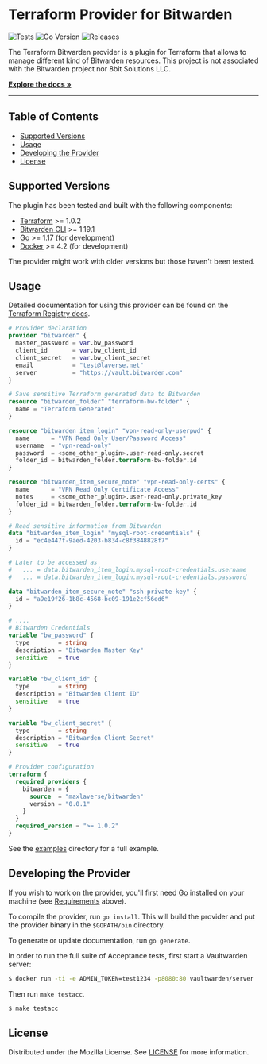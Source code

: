 # Terraform Provider for Bitwarden

![Tests](https://github.com/maxlaverse/terraform-provider-bitwarden/actions/workflows/tests.yml/badge.svg?branch=main)
![Go Version](https://img.shields.io/github/go-mod/go-version/maxlaverse/terraform-provider-bitwarden)
![Releases](https://img.shields.io/github/v/release/maxlaverse/terraform-provider-bitwarden?include_prereleases)


The Terraform Bitwarden provider is a plugin for Terraform that allows to manage different kind of Bitwarden resources.
This project is not associated with the Bitwarden project nor 8bit Solutions LLC.

**[Explore the docs »][Terraform Registry docs]**

---

## Table of Contents
- [Supported Versions](#supported-versions)
- [Usage](#usage)
- [Developing the Provider](#developing-the-provider)
- [License](#license)

## Supported Versions
The plugin has been tested and built with the following components:
- [Terraform] >= 1.0.2
- [Bitwarden CLI] >= 1.19.1
- [Go] >= 1.17 (for development)
- [Docker] >= 4.2 (for development)

The provider might work with older versions but those haven't been tested.

## Usage

Detailed documentation for using this provider can be found on the [Terraform Registry docs].

```tf
# Provider declaration
provider "bitwarden" {
  master_password = var.bw_password
  client_id       = var.bw_client_id
  client_secret   = var.bw_client_secret
  email           = "test@laverse.net"
  server          = "https://vault.bitwarden.com"
}

# Save sensitive Terraform generated data to Bitwarden
resource "bitwarden_folder" "terraform-bw-folder" {
  name = "Terraform Generated"
}

resource "bitwarden_item_login" "vpn-read-only-userpwd" {
  name      = "VPN Read Only User/Password Access"
  username  = "vpn-read-only"
  password  = <some_other_plugin>.user-read-only.secret
  folder_id = bitwarden_folder.terraform-bw-folder.id
}

resource "bitwarden_item_secure_note" "vpn-read-only-certs" {
  name      = "VPN Read Only Certificate Access"
  notes     = <some_other_plugin>.user-read-only.private_key
  folder_id = bitwarden_folder.terraform-bw-folder.id
}

# Read sensitive information from Bitwarden
data "bitwarden_item_login" "mysql-root-credentials" {
  id = "ec4e447f-9aed-4203-b834-c8f3848828f7"
}

# Later to be accessed as
#   ... = data.bitwarden_item_login.mysql-root-credentials.username
#   ... = data.bitwarden_item_login.mysql-root-credentials.password

data "bitwarden_item_secure_note" "ssh-private-key" {
  id = "a9e19f26-1b8c-4568-bc09-191e2cf56ed6"
}

# ....
# Bitwarden Credentials
variable "bw_password" {
  type        = string
  description = "Bitwarden Master Key"
  sensitive   = true
}

variable "bw_client_id" {
  type        = string
  description = "Bitwarden Client ID"
  sensitive   = true
}

variable "bw_client_secret" {
  type        = string
  description = "Bitwarden Client Secret"
  sensitive   = true
}

# Provider configuration
terraform {
  required_providers {
    bitwarden = {
      source  = "maxlaverse/bitwarden"
      version = "0.0.1"
    }
  }
  required_version = ">= 1.0.2"
}

```

See the [examples](./examples/) directory for a full example.

## Developing the Provider

If you wish to work on the provider, you'll first need [Go](http://www.golang.org) installed on your machine (see [Requirements](#requirements) above).

To compile the provider, run `go install`. This will build the provider and put the provider binary in the `$GOPATH/bin` directory.

To generate or update documentation, run `go generate`.

In order to run the full suite of Acceptance tests, first start a Vaultwarden server:
```sh
$ docker run -ti -e ADMIN_TOKEN=test1234 -p8080:80 vaultwarden/server
```

Then run `make testacc`.

```sh
$ make testacc
```


## License

Distributed under the Mozilla License. See [LICENSE](./LICENSE) for more information.

[Terraform]: https://www.terraform.io/downloads.html
[Go]: https://golang.org/doc/install
[Bitwarden CLI]: https://bitwarden.com/help/article/cli/#download-and-install
[Docker]: https://www.docker.com/products/docker-desktop
[Terraform Registry docs]: https://registry.terraform.io/providers/maxlaverse/bitwarden/latest/docs